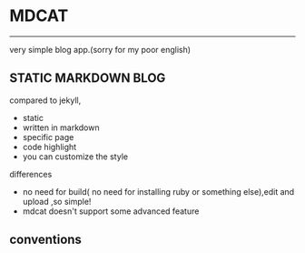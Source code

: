 # MDCAT
-------

very simple blog app.(sorry for my poor english)

## STATIC MARKDOWN BLOG

compared to jekyll,

* static
* written in markdown
* specific page
* code highlight
* you can customize the style

differences

* no need for build( no need for installing ruby or something else),edit and upload ,so simple!
* mdcat doesn't support some advanced feature 

## conventions

